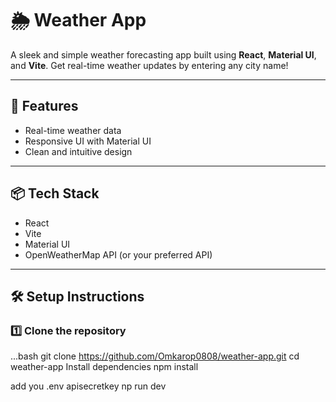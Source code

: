 # 🌦 Weather App

A sleek and simple weather forecasting app built using **React**, **Material UI**, and **Vite**. Get real-time weather updates by entering any city name!

---

## 🚀 Features

- Real-time weather data
- Responsive UI with Material UI
- Clean and intuitive design

---

## 📦 Tech Stack

- React
- Vite
- Material UI
- OpenWeatherMap API (or your preferred API)

---

## 🛠️ Setup Instructions

### 1️⃣ Clone the repository
...bash
git clone https://github.com/Omkarop0808/weather-app.git
cd weather-app
Install dependencies
npm install

add you .env  apisecretkey
np run dev
